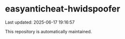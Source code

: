# easyanticheat-hwidspoofer

Last updated: 2025-06-17 19:16:57

This repository is automatically maintained.
